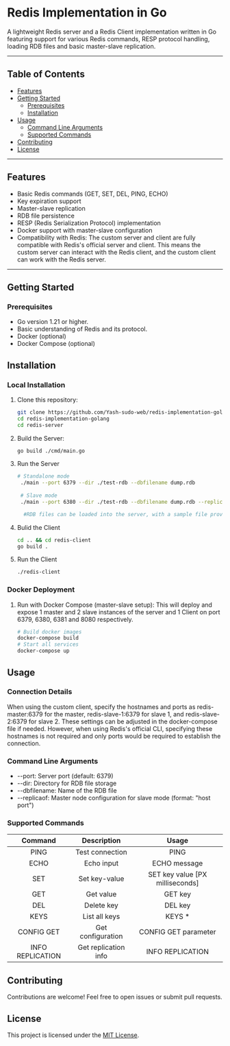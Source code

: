 # Redis Implementation in Go

A lightweight Redis server and a Redis Client implementation written in Go featuring support for various Redis commands, RESP protocol handling, loading RDB files and basic master-slave replication. 

---

## Table of Contents
- [Features](#features)
- [Getting Started](#getting-started)
  - [Prerequisites](#prerequisites)
  - [Installation](#installation)
- [Usage](#usage)
  - [Command Line Arguments](#command-line-arguments)
  - [Supported Commands](#supported-command)
- [Contributing](#contributing)
- [License](#license)

---

## Features
- Basic Redis commands (GET, SET, DEL, PING, ECHO)
- Key expiration support
- Master-slave replication
- RDB file persistence
- RESP (Redis Serialization Protocol) implementation
- Docker support with master-slave configuration
- Compatibility with Redis: The custom server and client are fully compatible with Redis's official server and client. This means the custom server can interact with the Redis client, and the custom client can work with the Redis server.

---

## Getting Started

### Prerequisites
- Go version 1.21 or higher.
- Basic understanding of Redis and its protocol.
- Docker (optional)
- Docker Compose (optional)

## Installation

### Local Installation
1. Clone this repository:
   
   ```bash
   git clone https://github.com/Yash-sudo-web/redis-implementation-golang.git
   cd redis-implementation-golang
   cd redis-server
3. Build the Server:
   
   ```bash
   go build ./cmd/main.go
4. Run the Server
   
   ```bash
   # Standalone mode
    ./main --port 6379 --dir ./test-rdb --dbfilename dump.rdb
    
    # Slave mode
    ./main --port 6380 --dir ./test-rdb --dbfilename dump.rdb --replicaof "localhost 6379"

     #RDB files can be loaded into the server, with a sample file provided in the test-rdb directory for reference.
5. Bulid the Client
   ```bash
   cd .. && cd redis-client
   go build .

6. Run the Client
   ```bash
   ./redis-client

### Docker Deployment
1. Run with Docker Compose (master-slave setup):
   This will deploy and expose 1 master and 2 slave instances of the server and 1 Client on port 6379, 6380, 6381 and 8080 respectively.
   
   ```bash
   # Build docker images
   docker-compose build
   # Start all services
   docker-compose up
## Usage
### Connection Details
When using the custom client, specify the hostnames and ports as redis-master:6379 for the master, redis-slave-1:6379 for slave 1, and redis-slave-2:6379 for slave 2. These settings can be adjusted in the docker-compose file if needed. However, when using Redis's official CLI, specifying these hostnames is not required and only ports would be required to establish the connection.

### Command Line Arguments
- --port: Server port (default: 6379)
- --dir: Directory for RDB file storage
- --dbfilename: Name of the RDB file
- --replicaof: Master node configuration for slave mode (format: "host port")

### Supported Commands
|      Command     |      Description     |              Usage              |
|:----------------:|:--------------------:|:-------------------------------:|
| PING             | Test connection      | PING                            |
| ECHO             | Echo input           | ECHO message                    |
| SET              | Set key-value        | SET key value [PX milliseconds] |
| GET              | Get value            | GET key                         |
| DEL              | Delete key           | DEL key                         |
| KEYS             | List all keys        | KEYS *                          |
| CONFIG GET       | Get configuration    | CONFIG GET parameter            |
| INFO REPLICATION | Get replication info | INFO REPLICATION                |

## Contributing
Contributions are welcome! Feel free to open issues or submit pull requests.

## License
This project is licensed under the [MIT License](https://github.com/Yash-sudo-web/redis-implementation-golang/blob/main/LICENSE).
